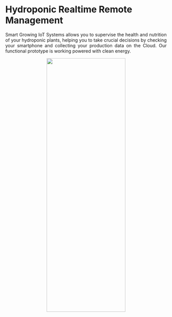 
# Hydroponic Realtime Remote Management

  <p align="justify">
  Smart Growing IoT Systems allows you to supervise the health and nutrition of your hydroponic plants, 
  helping you to take crucial decisions by checking your smartphone and collecting your production data on the Cloud.
  Our functional prototype is working powered with clean energy.
  </p>
<div align=center>

  <img src="https://user-images.githubusercontent.com/89952475/214746893-fe1b5869-0ade-4089-b34c-9428e1a21bae.png" width="70%" height="45%">
  <!--img src="" width="45" height="45"-->
  
  </div>

